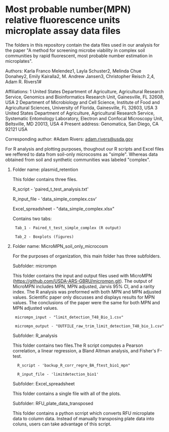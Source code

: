 # Most probable number(MPN) relative fluorescence units microplate assay data files

The folders in this repository contain the data files used in our analysis for the paper "A method for screening microbe viability in complex soil communities by rapid fluorescent, most probable number estimation in microplates".

Authors: Karla Franco Melendez1, Layla Schuster2, Melinda Chue Donahey2, Emily Kairalla2, M. Andrew Jansen3, Christopher Reisch 2,4, Adam R. Rivers1#

Affiliations:
1 United States Department of Agriculture, Agricultural Research Service, Genomics and Bioinformatics Research Unit, Gainesville, FL 32608, USA
2 Department of Microbiology and Cell Science, Institute of Food and Agricultural Sciences, University of Florida, Gainesville, FL 32603, USA
3 United States Department of Agriculture, Agricultural Research Service, Systematic Entomology Laboratory, Electron and Confocal Microscopy Unit, Beltsville, MD 20013, USA
4 Present address: Genomatica, San Diego, CA 92121 USA

Corresponding author:
#Adam Rivers: adam.rivers@usda.gov

For R analysis and plotting purposes, thoughout our R scripts and Excel files we reffered to data from soil-only microcosms as "simple". Whereas data obtained from soil and synthetic communities was labeled "complex".


1) Folder name: plasmid_retention

    This folder contains three files. 
    
    R_script - 'paired_t_test_analysis.txt' 
    
    R_input_file - 'data_simple_complex.csv'
    
    Excel_spreadsheet - "data_simple_complex.xlsx" 
    
      Contains two tabs:
      
        Tab_1 - Paired_t_test_simple_complex (R output)
        
        Tab_2 - Boxplots (figures)

2) Folder name: MicroMPN_soil_only_microcosm

    For the purposes of organization, this main folder has three subfolders.

    Subfolder: micrompn
    
    This folder contains the input and output files used with MicroMPN (https://github.com/USDA-ARS-GBRU/micrompn.git). The output of MicroMPN includes MPN, MPN adjusted, Jarvis 95%       CI, and a rarity index. The R analysis was preformed with both MPN and MPN adjusted values. Scientific paper only discusses and displays results for MPN values. The conclusions of     the paper were the same for both MPN and MPN adjusted values. 
    
        micrompn_input - "limit_detection_T48_Bio_1.csv"
        
        micrompn_output - "OUTFILE_raw_trim_limit_detection_T48_bio_1.csv"

     Subfolder: R_analysis
     
     This folder contains two files.The R script computes a Pearson correlation, a linear regression, a Bland Altman analysis, and Fisher's F-test.
     
         R_script - 'backup_R_corr_regre_BA_ftest_bio1_mpn"
         
         R_input_file - 'limitdetection_bio1'
         
      Subfolder: Excel_spreadsheet
      
      This folder contains a single file with all of the plots. 
      
      Subfolder: RFU_plate_data_transposed
      
      This folder contains a python scrript which converts RFU microplate data to column data. Instead of manually transposing plate data into coluns, users can take advantage of this       script.

